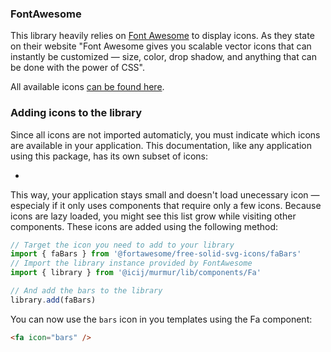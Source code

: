 ### FontAwesome

This library heavily relies on [Font Awesome](https://fontawesome.com/) to display icons.
As they state on their website "Font Awesome gives you scalable vector icons that
can instantly be customized — size, color, drop shadow, and anything that can be
done with the power of CSS".

All available icons [can be found here](https://fontawesome.com/icons?d=gallery&m=free).

### Adding icons to the library

Since all icons are not imported automaticly, you must indicate which icons are
available in your application. This documentation, like any application using this
package, has its own subset of icons:

<ul class="list-inline">
  <li v-for="(icon, i) in fas" :key="i" class="p-1 text-primary list-inline-item mb-2">
    <fa :icon="icon" fixed-width size="2x" />
  </li>  
</ul>

This way, your application stays small and doesn't load unecessary icon — especialy
if it only uses components that require only a few icons. Because icons are lazy
loaded, you might see this list grow while visiting other components. These icons
are added using the following method:

```js
// Target the icon you need to add to your library
import { faBars } from '@fortawesome/free-solid-svg-icons/faBars'
// Import the library instance provided by FontAwesome
import { library } from '@icij/murmur/lib/components/Fa'

// And add the bars to the library
library.add(faBars)
```

You can now use the `bars` icon in you templates using the Fa component:

```html
<fa icon="bars" />
```

<script>
  import { get, uniqBy } from 'lodash'
  import { library } from '@/components/Fa'

  export default {
    computed: {
      fas () {
        return uniqBy(Object.keys(library.definitions.fas || {}), key => {
          return get(library.definitions.fas, [key, 2])
        })
      }
    }
  }
</script>
